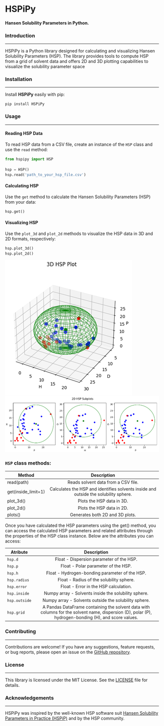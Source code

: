 # HSPiPy

#### Hansen Solubility Parameters in Python.

### Introduction
---------------

HSPiPy is a Python library designed for calculating and visualizing Hansen Solubility Parameters (HSP). The library provides tools to compute HSP from a grid of solvent data and offers 2D and 3D plotting capabilities to visualize the solubility parameter space


### Installation
---------------

Install **HSPiPy** easily with pip:

```
pip install HSPiPy
```


### Usage
--------

#### Reading HSP Data

To read HSP data from a CSV file, create an instance of the `HSP` class and use the `read` method:
```python
from hspipy import HSP

hsp = HSP()
hsp.read('path_to_your_hsp_file.csv')

```


#### Calculating HSP

Use the `get` method to calculate the Hansen Solubility Parameters (HSP) from your data:
```python
hsp.get()

```

#### Visualizing HSP

Use the `plot_3d` and `plot_2d` methods to visualize the HSP data in 3D and 2D formats, respectively:
```python
hsp.plot_3d()
hsp.plot_2d()

```
![3dHSP](https://github.com/Gnpd/HSPiPy/blob/main/3dPlot.png)
![2dHSP](https://github.com/Gnpd/HSPiPy/blob/main/2dPlot.png)

### `HSP` class methods:
| Method              |      Description                                                                       |  
|---------------------|:--------------------------------------------------------------------------------------:|
| read(path)          |  Reads solvent data from a CSV file.                                                   |
| get(inside_limit=1) |  Calculates the HSP and identifies solvents inside and outside the solubility sphere.  |
| plot_3d()           |  Plots the HSP data in 3D.                                                             |
| plot_2d()           |  Plots the HSP data in 2D.                                                             | 
| plots()             |  Generates both 2D and 3D plots.                                                       | 

Once you have calculated the HSP parameters using the get() method, you can access the calculated HSP parameters and related attributes through the properties of the HSP class instance. Below are the attributes you can access:

| Atribute      |      Description                                                                                                                                       |  
|---------------|:------------------------------------------------------------------------------------------------------------------------------------------------------:|
| `hsp.d`       |  Float - Dispersion parameter of the HSP.                                                                                                              |
| `hsp.p`       |  Float - Polar parameter of the HSP.                                                                                                                   |
| `hsp.h`       |  Float - Hydrogen-bonding parameter of the HSP.                                                                                                        |
| `hsp.radius`  |  Float - Radius of the solubility sphere.                                                                                                              | 
| `hsp.error`   |  Float - Error in the HSP calculation.                                                                                                                 | 
| `hsp.inside`  |  Numpy array - Solvents inside the solubility sphere.                                                                                                  | 
| `hsp.outside` |  Numpy array - Solvents outside the solubility sphere.                                                                                                 | 
| `hsp.grid`    |  A Pandas DataFrame containing the solvent data with columns for the solvent name, dispersion (D), polar (P), hydrogen-bonding (H), and score values.  | 

    

### Contributing
----------------

Contributions are welcome! If you have any suggestions, feature requests, or bug reports, please open an issue on the [GitHub repository](https://github.com/Gnpd/HSPiPy/issues).


### License
-----------

This library is licensed under the MIT License. See the [LICENSE](https://github.com/Gnpd/HSPiPy/blob/main/LICENSE) file for details.

### Acknowledgements
----------------

HSPiPy was inspired by the well-known HSP software suit [Hansen Solubility Parameters in Practice (HSPiP)](https://www.hansen-solubility.com/HSPiP/) and by the HSP community.


